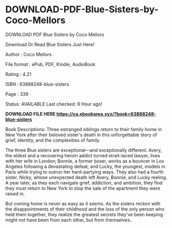 # DOWNLOAD-PDF-Blue-Sisters-by-Coco-Mellors
DOWNLOAD PDF Blue Sisters by Coco Mellors

Download Or Read Blue Sisters Just Here!

Author : Coco Mellors

File format : ePub, PDF, Kindle, AudioBook

Rating : 4.21

ISBN : 63888248-blue-sisters

Page : 339

Status: AVAILABLE Last checked: 9 Hour ago!


**DOWNLOAD FILE HERE https://ca.ebookarea.xyz/?book=63888248-blue-sisters**

Book Descriptions:
Three estranged siblings return to their family home in New York after their beloved sister's death in this unforgettable story of grief, identity, and the complexities of family.

The three Blue sisters are exceptional—and exceptionally different. Avery, the eldest and a recovering heroin addict turned strait-laced lawyer, lives with her wife in London; Bonnie, a former boxer, works as a bouncer in Los Angeles following a devastating defeat; and Lucky, the youngest, models in Paris while trying to outrun her hard-partying ways. They also had a fourth sister, Nicky, whose unexpected death left Avery, Bonnie, and Lucky reeling. A year later, as they each navigate grief, addiction, and ambition, they find they must return to New York to stop the sale of the apartment they were raised in.

But coming home is never as easy as it seems. As the sisters reckon with the disappointments of their childhood and the loss of the only person who held them together, they realize the greatest secrets they've been keeping might not have been from each other, but from themselves..
